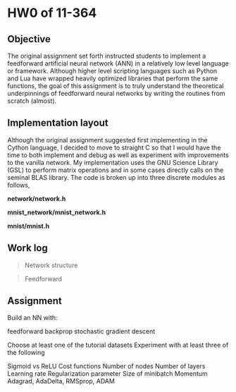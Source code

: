 # HW0 of 11-364

## Objective

The original assignment set forth instructed students to implement a feedforward
artificial neural network (ANN) in a relatively low level language or framework.
Although higher level scripting languages such as Python and Lua have wrapped heavily
optimized libraries that perform the same functions, the goal of this assignment is to truly understand the theoretical underpinnings of feedforward neural networks by writing the routines
from scratch (almost).

## Implementation layout

Although the original assignment suggested first implementing in the Cython
language, I decided to move to straight C so that I would have the time to both implement and debug as well as experiment with improvements to the vanilla network. My implementation uses the GNU Science Library (GSL) to perform matrix operations and in some cases directly calls on the seminal BLAS library. The code is broken up into three discrete modules as follows,

__network/network.h__

__mnist_network/mnist_network.h__


__mnist/mnist.h__

## Work log


> Network structure

> Feedforward




## Assignment

Build an NN with:

feedforward
backprop
stochastic gradient descent

Choose at least one of the tutorial datasets
Experiment with at least three of the following

Sigmoid vs ReLU
Cost functions
Number of nodes
Number of layers
Learning rate
Regularization parameter
Size of minibatch
Momentum
Adagrad, AdaDelta, RMSprop, ADAM
